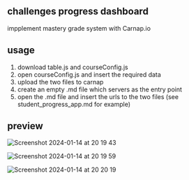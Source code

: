## challenges progress dashboard
impplement mastery grade system with Carnap.io 

## usage
1. download table.js and courseConfig.js
2. open courseConfig.js and insert the required data
3. upload the two files to carnap
4. create an empty .md file which servers as the entry point
5. open the .md file and insert the urls to the two files (see student_progress_app.md for example)

## preview
![Screenshot 2024-01-14 at 20 19 43](https://github.com/litmanhuang/The-Logic-Master/assets/77632077/2e483cba-0aab-4666-b002-cfec3443beca)

![Screenshot 2024-01-14 at 20 19 59](https://github.com/litmanhuang/The-Logic-Master/assets/77632077/d0b76c6f-f157-4e5b-9ac5-603df4f858ba)

![Screenshot 2024-01-14 at 20 20 19](https://github.com/litmanhuang/The-Logic-Master/assets/77632077/608d739e-8899-4c66-9b31-8b9e96823288)
